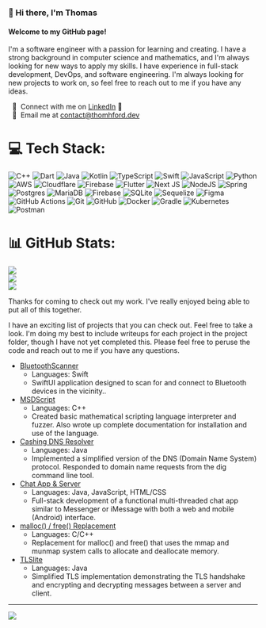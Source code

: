 ### 👋 Hi there, I'm Thomas

#### Welcome to my GitHub page!

<p>
  I'm a software engineer with a passion for learning and creating.  I have a strong background in computer science and mathematics, and I'm always looking for new ways to apply my skills.  I have experience in full-stack development, DevOps, and software engineering.  I'm always looking for new projects to work on, so feel free to reach out to me if you have any ideas.
</p>

&nbsp; 👥 &nbsp;Connect with me on [LinkedIn](https://www.linkedin.com/in/thomhford) 💬 <br>
&nbsp; 📧 &nbsp;Email me at [contact@thomhford.dev](mailto:contact@thomhford.dev)

# 💻 Tech Stack:
![C++](https://img.shields.io/badge/c++-%2300599C.svg?style=for-the-badge&logo=c%2B%2B&logoColor=white) ![Dart](https://img.shields.io/badge/dart-%230175C2.svg?style=for-the-badge&logo=dart&logoColor=white) ![Java](https://img.shields.io/badge/java-%23ED8B00.svg?style=for-the-badge&logo=openjdk&logoColor=white) ![Kotlin](https://img.shields.io/badge/kotlin-%237F52FF.svg?style=for-the-badge&logo=kotlin&logoColor=white) ![TypeScript](https://img.shields.io/badge/typescript-%23007ACC.svg?style=for-the-badge&logo=typescript&logoColor=white) ![Swift](https://img.shields.io/badge/swift-F54A2A?style=for-the-badge&logo=swift&logoColor=white) ![JavaScript](https://img.shields.io/badge/javascript-%23323330.svg?style=for-the-badge&logo=javascript&logoColor=%23F7DF1E) ![Python](https://img.shields.io/badge/python-3670A0?style=for-the-badge&logo=python&logoColor=ffdd54) ![AWS](https://img.shields.io/badge/AWS-%23FF9900.svg?style=for-the-badge&logo=amazon-aws&logoColor=white) ![Cloudflare](https://img.shields.io/badge/Cloudflare-F38020?style=for-the-badge&logo=Cloudflare&logoColor=white) ![Firebase](https://img.shields.io/badge/firebase-%23039BE5.svg?style=for-the-badge&logo=firebase) ![Flutter](https://img.shields.io/badge/Flutter-%2302569B.svg?style=for-the-badge&logo=Flutter&logoColor=white) ![Next JS](https://img.shields.io/badge/Next-black?style=for-the-badge&logo=next.js&logoColor=white) ![NodeJS](https://img.shields.io/badge/node.js-6DA55F?style=for-the-badge&logo=node.js&logoColor=white) ![Spring](https://img.shields.io/badge/spring-%236DB33F.svg?style=for-the-badge&logo=spring&logoColor=white) ![Postgres](https://img.shields.io/badge/postgres-%23316192.svg?style=for-the-badge&logo=postgresql&logoColor=white) ![MariaDB](https://img.shields.io/badge/MariaDB-003545?style=for-the-badge&logo=mariadb&logoColor=white) ![Firebase](https://img.shields.io/badge/firebase-a08021?style=for-the-badge&logo=firebase&logoColor=ffcd34) ![SQLite](https://img.shields.io/badge/sqlite-%2307405e.svg?style=for-the-badge&logo=sqlite&logoColor=white) ![Sequelize](https://img.shields.io/badge/Sequelize-52B0E7?style=for-the-badge&logo=Sequelize&logoColor=white) ![Figma](https://img.shields.io/badge/figma-%23F24E1E.svg?style=for-the-badge&logo=figma&logoColor=white) ![GitHub Actions](https://img.shields.io/badge/github%20actions-%232671E5.svg?style=for-the-badge&logo=githubactions&logoColor=white) ![Git](https://img.shields.io/badge/git-%23F05033.svg?style=for-the-badge&logo=git&logoColor=white) ![GitHub](https://img.shields.io/badge/github-%23121011.svg?style=for-the-badge&logo=github&logoColor=white) ![Docker](https://img.shields.io/badge/docker-%230db7ed.svg?style=for-the-badge&logo=docker&logoColor=white) ![Gradle](https://img.shields.io/badge/Gradle-02303A.svg?style=for-the-badge&logo=Gradle&logoColor=white) ![Kubernetes](https://img.shields.io/badge/kubernetes-%23326ce5.svg?style=for-the-badge&logo=kubernetes&logoColor=white) ![Postman](https://img.shields.io/badge/Postman-FF6C37?style=for-the-badge&logo=postman&logoColor=white)
# 📊 GitHub Stats:
![](https://github-readme-stats.vercel.app/api?username=thomhford&theme=dark&hide_border=false&include_all_commits=false&count_private=false)<br/>
![](https://github-readme-streak-stats.herokuapp.com/?user=thomhford&theme=dark&hide_border=false)<br/>
![](https://github-readme-stats.vercel.app/api/top-langs/?username=thomhford&theme=dark&hide_border=false&include_all_commits=false&count_private=false&layout=compact)

<p>
  Thanks for coming to check out my work.  I've really enjoyed being able to put all of this together.  
</p>
<p>
I have an exciting list of projects that you can check out.  Feel free to take a look.  I'm doing my best to include writeups for each project in the project folder, though I have not yet completed this.  Please feel free to peruse the code and reach out to me if you have any questions.
</p>
<p>

</p>

- [BluetoothScanner](https://github.com/thomhford/BluetoothScanner.git)
  - Languages: Swift
  - SwiftUI application designed to scan for and connect to Bluetooth devices in the vicinity..
- [MSDScript](MSDscript)
  - Languages: C++
  - Created basic mathematical scripting language interpreter and fuzzer. Also wrote up complete documentation for installation and use of the language.
- [Cashing DNS Resolver](DNS_Resolver)
  - Languages: Java
  - Implemented a simplified version of the DNS (Domain Name System) protocol. Responded to domain name requests from the dig command line tool.
- [Chat App & Server](Chat_App_Server)
  - Languages: Java, JavaScript, HTML/CSS
  - Full-stack development of a functional multi-threaded chat app similar to Messenger or iMessage with both a web and mobile (Android) interface.
- [malloc() / free() Replacement](Malloc_Free_Replacement)
  - Languages: C/C++
  - Replacement for malloc() and free() that uses the mmap and munmap system calls to allocate and deallocate memory.
- [TLSlite](TLSlite)
  - Languages: Java
  - Simplified TLS implementation demonstrating the TLS handshake and encrypting and decrypting messages between a server and client.
 
---
[![](https://visitcount.itsvg.in/api?id=thomhford&icon=0&color=0)](https://visitcount.itsvg.in)
